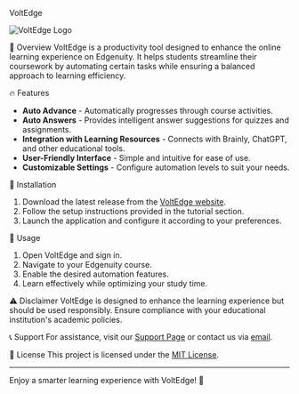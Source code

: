 VoltEdge

![VoltEdge Logo](https://your-logo-url.com)

🚀 Overview
VoltEdge is a productivity tool designed to enhance the online learning experience on Edgenuity. It helps students streamline their coursework by automating certain tasks while ensuring a balanced approach to learning efficiency.

🔥 Features
- **Auto Advance** - Automatically progresses through course activities.
- **Auto Answers** - Provides intelligent answer suggestions for quizzes and assignments.
- **Integration with Learning Resources** - Connects with Brainly, ChatGPT, and other educational tools.
- **User-Friendly Interface** - Simple and intuitive for ease of use.
- **Customizable Settings** - Configure automation levels to suit your needs.

📌 Installation
1. Download the latest release from the [VoltEdge website](https://voltedge.net).
2. Follow the setup instructions provided in the tutorial section.
3. Launch the application and configure it according to your preferences.

📖 Usage
1. Open VoltEdge and sign in.
2. Navigate to your Edgenuity course.
3. Enable the desired automation features.
4. Learn effectively while optimizing your study time.

⚠️ Disclaimer
VoltEdge is designed to enhance the learning experience but should be used responsibly. Ensure compliance with your educational institution's academic policies.

📞 Support
For assistance, visit our [Support Page](https://voltedge.net/support) or contact us via [email](mailto:support@voltedge.net).

📜 License
This project is licensed under the [MIT License](LICENSE).

---

Enjoy a smarter learning experience with VoltEdge! 🚀
